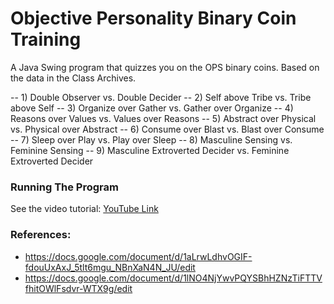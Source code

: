 # Objective Personality Binary Coin Training

A Java Swing program that quizzes you on the OPS binary coins. Based on the data in the Class Archives.

-- 1) Double Observer vs. Double Decider
-- 2) Self above Tribe vs. Tribe above Self
-- 3) Organize over Gather vs. Gather over Organize
-- 4) Reasons over Values vs. Values over Reasons
-- 5) Abstract over Physical vs. Physical over Abstract
-- 6) Consume over Blast vs. Blast over Consume
-- 7) Sleep over Play vs. Play over Sleep
-- 8) Masculine Sensing vs. Feminine Sensing
-- 9) Masculine Extroverted Decider vs. Feminine Extroverted Decider

### Running The Program

See the video tutorial: [YouTube Link](https://www.youtube.com/)

### References:

- https://docs.google.com/document/d/1aLrwLdhvOGIF-fdouUxAxJ_5tlt6mgu_NBnXaN4N_JU/edit
- https://docs.google.com/document/d/1lNO4NjYwvPQYSBhHZNzTiFTTVfhitOWlFsdvr-WTX9g/edit
